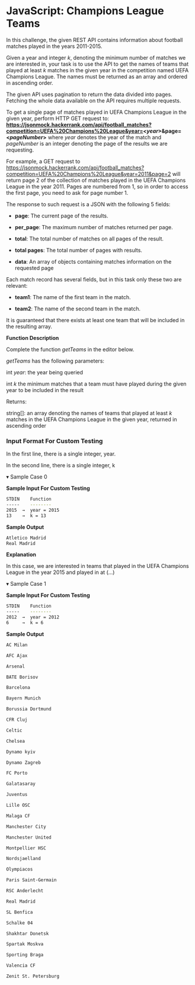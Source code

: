 # JavaScript: Champions League Teams

In this challenge, the given REST API contains information about football matches played in the years 2011-2015.

Given a year and integer _k_, denoting the minimum number of matches we are interested in, your task is to use the API to get the names of teams that played at least _k_ matches in the given year in the competition named UEFA Champions League. The names must be returned as an array and ordered in ascending order.

The given API uses pagination to return the data divided into pages. Fetching the whole data available on the API requires multiple requests.

To get a single page of matches played in UEFA Champions League in the given year, perform HTTP GET request to: **https://jsonmock.hackerrank.com/api/football_matches?competition=UEFA%20Champions%20League&year=<*year*>&page=<*pageNumber*>** where _year_ denotes the year of the match and _pageNumber_ is an integer denoting the page of the results we are requesting.

For example, a GET request to https://jsonmock.hackerrank.com/api/football_matches?competition=UEFA%20Champions%20League&year=2011&page=2 will return page 2 of the collection of matches played in the UEFA Champions League in the year 2011. Pages are numbered from 1, so in order to access the first page, you need to ask for page number 1.

The response to such request is a JSON with the following 5 fields:

- **page**: The current page of the results.

- **per_page**: The maximum number of matches returned per page.

- **total**: The total number of matches on all pages of the result.

- **total pages**: The total number of pages with results. 

- **data**: An array of objects containing matches information on the requested page

Each match record has several fields, but in this task only these two are relevant:

- **team1**: The name of the first team in the match.

- **team2**: The name of the second team in the match.

It is guaranteed that there exists at least one team that will be included in the resulting array.

**Function Description**

Complete the function _getTeams_ in the editor below.

_getTeams_ has the following parameters: 

int _year_: the year being queried

int _k_ the minimum matches that a team must have played during the given year to be included in the result 

Returns:

string[]: an array denoting the names of teams that played at least _k_ matches in the UEFA Champions League in the given year, returned in ascending order

### Input Format For Custom Testing

In the first line, there is a single integer, year. 

In the second line, there is a single integer, k

▾ Sample Case 0

**Sample Input For Custom Testing**
```bash
STDIN    Function
-----    --------
2015  →  year = 2015
13    →  k = 13
```

**Sample Output**
```bash
Atletico Madrid
Real Madrid
```

**Explanation**

In this case, we are interested in teams that played in the UEFA Champions League in the year 2015 and played in at (...)


▾ Sample Case 1

**Sample Input For Custom Testing**
```bash
STDIN    Function
-----    --------
2012  →  year = 2012
6     →  k = 6
```

**Sample Output**
```bash
AC Milan

AFC Ajax

Arsenal

BATE Borisov

Barcelona

Bayern Munich

Borussia Dortmund

CFR Cluj 

Celtic

Chelsea

Dynamo kyiv

Dynamo Zagreb

FC Porto

Galatasaray

Juventus

Lille OSC

Malaga CF

Manchester City

Manchester United

Montpellier HSC

Nordsjaelland

Olympiacos

Paris Saint-Germain

RSC Anderlecht

Real Madrid

SL Benfica

Schalke 04

Shakhtar Donetsk

Spartak Moskva

Sporting Braga

Valencia CF

Zenit St. Petersburg
```
